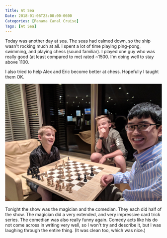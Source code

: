 ```yaml
---
Title: At Sea
Date: 2018-01-06T23:00:00-0600
Categories: [Panama Canal Cruise]
Tags: [At Sea]
---
```


Today was another day at sea. The seas had calmed down, so the ship wasn't
rocking much at all. I spent a lot of time playing ping-pong, swimming, and
playing chess (sound familiar). I played one guy who was really good (at least
compared to me) rated ~1500. I'm doing well to stay above 1100.

I also tried to help Alex and Eric become better at chess. Hopefully I taught
them OK.

[![Picture of Alex and Eric playing chess](./images/chess.jpg)](./images/chess.jpg)

Tonight the show was the magician and the comedian. They each did half of the
show. The magician did a very extended, and very impressive card trick series.
The comedian was also really funny again. Comedy acts like his do not come
across in writing very well, so I won't try and describe it, but I was laughing
through the entire thing. (It was clean too, which was nice.)
